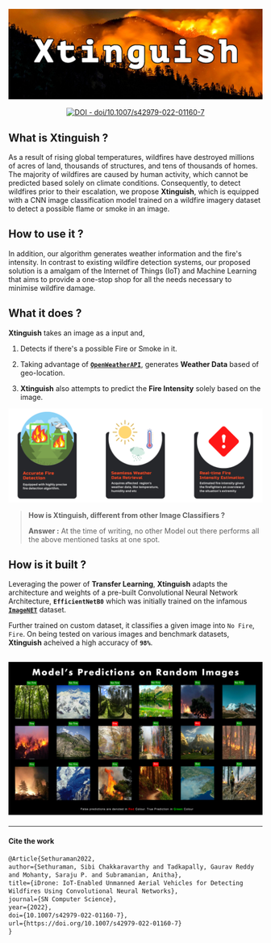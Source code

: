 ![](assets/image1.png)

<p align="center">
  <a href="https://doi.org/10.1007/s42979-022-01160-7"><img src="https://img.shields.io/static/v1?label=DOI&message=doi%2F10.1007%2Fs42979-022-01160-       7&color=critical" alt="DOI - doi/10.1007/s42979-022-01160-7"></a>

</p>

 ## What is Xtinguish ?
As a result of rising global temperatures, wildfires have destroyed millions of acres of land, thousands of structures, and tens of thousands of homes. The majority of wildfires are caused by human activity, which cannot be predicted based solely on climate conditions. Consequently, to detect wildfires prior to their escalation, we propose **Xtinguish**, which is equipped with a CNN image classification model trained on a wildfire imagery dataset to detect a possible flame or smoke in an image.

## How to use it ?

In addition, our algorithm generates weather information and the fire's intensity. In contrast to existing wildfire detection systems, our proposed solution is a amalgam of the Internet of Things (IoT) and Machine Learning that aims to provide a one-stop shop for all the needs necessary to minimise wildfire damage.

## What it does ?

 **Xtinguish** takes an image as a input and,
1. Detects if there's a possible Fire or Smoke in it. 

2. Taking advantage of [**`OpenWeatherAPI`**](https://openweathermap.org), generates **Weather Data** based of geo-location.

3. **Xtinguish** also attempts to predict the **Fire Intensity** solely based on the image.

![](assets/image2.png)

 > **How is Xtinguish, different from other Image Classifiers ?**
 > 
 > **Answer :** At the time of writing, no other Model out there performs all the above mentioned tasks at one spot. 

 ## How is it built ?

Leveraging the power of **Transfer Learning**, **Xtinguish** adapts the architecture and weights of a pre-built Convolutional Neural Network Architecture, **`EfficientNetB0`** which was initially trained on the infamous **[`ImageNET`](https://www.image-net.org)** dataset.

Further trained on custom dataset, it classifies a given image into `No Fire`, `Fire`. On being tested on various images and benchmark datasets, **Xtinguish** acheived a high accuracy of **`98%`**. 

![](assets/image3.png)
---
---
#### Cite the work
```
@Article{Sethuraman2022,
author={Sethuraman, Sibi Chakkaravarthy and Tadkapally, Gaurav Reddy and Mohanty, Saraju P. and Subramanian, Anitha},
title={iDrone: IoT-Enabled Unmanned Aerial Vehicles for Detecting Wildfires Using Convolutional Neural Networks},
journal={SN Computer Science},
year={2022},
doi={10.1007/s42979-022-01160-7},
url={https://doi.org/10.1007/s42979-022-01160-7}
}
```

